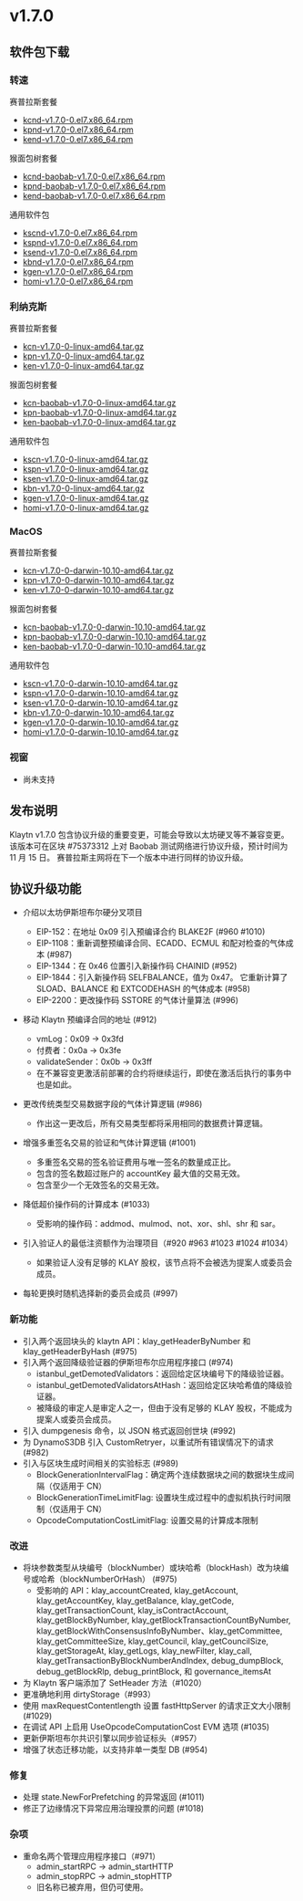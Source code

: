 # v1.7.0

## 软件包下载

### 转速<a id="rpm"></a>

赛普拉斯套餐

- [kcnd-v1.7.0-0.el7.x86_64.rpm](https://packages.klaytn.net/klaytn/v1.7.0/kcnd-v1.7.0-0.el7.x86_64.rpm)
- [kpnd-v1.7.0-0.el7.x86_64.rpm](https://packages.klaytn.net/klaytn/v1.7.0/kpnd-v1.7.0-0.el7.x86_64.rpm)
- [kend-v1.7.0-0.el7.x86_64.rpm](https://packages.klaytn.net/klaytn/v1.7.0/kend-v1.7.0-0.el7.x86_64.rpm)

猴面包树套餐

- [kcnd-baobab-v1.7.0-0.el7.x86_64.rpm](https://packages.klaytn.net/klaytn/v1.7.0/kcnd-baobab-v1.7.0-0.el7.x86_64.rpm)
- [kpnd-baobab-v1.7.0-0.el7.x86_64.rpm](https://packages.klaytn.net/klaytn/v1.7.0/kpnd-baobab-v1.7.0-0.el7.x86_64.rpm)
- [kend-baobab-v1.7.0-0.el7.x86_64.rpm](https://packages.klaytn.net/klaytn/v1.7.0/kend-baobab-v1.7.0-0.el7.x86_64.rpm)

通用软件包

- [kscnd-v1.7.0-0.el7.x86_64.rpm](https://packages.klaytn.net/klaytn/v1.7.0/kscnd-v1.7.0-0.el7.x86_64.rpm)
- [kspnd-v1.7.0-0.el7.x86_64.rpm](https://packages.klaytn.net/klaytn/v1.7.0/kspnd-v1.7.0-0.el7.x86_64.rpm)
- [ksend-v1.7.0-0.el7.x86_64.rpm](https://packages.klaytn.net/klaytn/v1.7.0/ksend-v1.7.0-0.el7.x86_64.rpm)
- [kbnd-v1.7.0-0.el7.x86_64.rpm](https://packages.klaytn.net/klaytn/v1.7.0/kbnd-v1.7.0-0.el7.x86_64.rpm)
- [kgen-v1.7.0-0.el7.x86_64.rpm](https://packages.klaytn.net/klaytn/v1.7.0/kgen-v1.7.0-0.el7.x86_64.rpm)
- [homi-v1.7.0-0.el7.x86_64.rpm](https://packages.klaytn.net/klaytn/v1.7.0/homi-v1.7.0-0.el7.x86_64.rpm)

### 利纳克斯<a id="linux"></a>

赛普拉斯套餐

- [kcn-v1.7.0-0-linux-amd64.tar.gz](https://packages.klaytn.net/klaytn/v1.7.0/kcn-v1.7.0-0-linux-amd64.tar.gz)
- [kpn-v1.7.0-0-linux-amd64.tar.gz](https://packages.klaytn.net/klaytn/v1.7.0/kpn-v1.7.0-0-linux-amd64.tar.gz)
- [ken-v1.7.0-0-linux-amd64.tar.gz](https://packages.klaytn.net/klaytn/v1.7.0/ken-v1.7.0-0-linux-amd64.tar.gz)

猴面包树套餐

- [kcn-baobab-v1.7.0-0-linux-amd64.tar.gz](https://packages.klaytn.net/klaytn/v1.7.0/kcn-baobab-v1.7.0-0-linux-amd64.tar.gz)
- [kpn-baobab-v1.7.0-0-linux-amd64.tar.gz](https://packages.klaytn.net/klaytn/v1.7.0/kpn-baobab-v1.7.0-0-linux-amd64.tar.gz)
- [ken-baobab-v1.7.0-0-linux-amd64.tar.gz](https://packages.klaytn.net/klaytn/v1.7.0/ken-baobab-v1.7.0-0-linux-amd64.tar.gz)

通用软件包

- [kscn-v1.7.0-0-linux-amd64.tar.gz](https://packages.klaytn.net/klaytn/v1.7.0/kscn-v1.7.0-0-linux-amd64.tar.gz)
- [kspn-v1.7.0-0-linux-amd64.tar.gz](https://packages.klaytn.net/klaytn/v1.7.0/kspn-v1.7.0-0-linux-amd64.tar.gz)
- [ksen-v1.7.0-0-linux-amd64.tar.gz](https://packages.klaytn.net/klaytn/v1.7.0/ksen-v1.7.0-0-linux-amd64.tar.gz)
- [kbn-v1.7.0-0-linux-amd64.tar.gz](https://packages.klaytn.net/klaytn/v1.7.0/kbn-v1.7.0-0-linux-amd64.tar.gz)
- [kgen-v1.7.0-0-linux-amd64.tar.gz](https://packages.klaytn.net/klaytn/v1.7.0/kgen-v1.7.0-0-linux-amd64.tar.gz)
- [homi-v1.7.0-0-linux-amd64.tar.gz](https://packages.klaytn.net/klaytn/v1.7.0/homi-v1.7.0-0-linux-amd64.tar.gz)

### MacOS<a id="macos"></a>

赛普拉斯套餐

- [kcn-v1.7.0-0-darwin-10.10-amd64.tar.gz](https://packages.klaytn.net/klaytn/v1.7.0/kcn-v1.7.0-0-darwin-10.10-amd64.tar.gz)
- [kpn-v1.7.0-0-darwin-10.10-amd64.tar.gz](https://packages.klaytn.net/klaytn/v1.7.0/kpn-v1.7.0-0-darwin-10.10-amd64.tar.gz)
- [ken-v1.7.0-0-darwin-10.10-amd64.tar.gz](https://packages.klaytn.net/klaytn/v1.7.0/ken-v1.7.0-0-darwin-10.10-amd64.tar.gz)

猴面包树套餐

- [kcn-baobab-v1.7.0-0-darwin-10.10-amd64.tar.gz](https://packages.klaytn.net/klaytn/v1.7.0/kcn-baobab-v1.7.0-0-darwin-10.10-amd64.tar.gz)
- [kpn-baobab-v1.7.0-0-darwin-10.10-amd64.tar.gz](https://packages.klaytn.net/klaytn/v1.7.0/kpn-baobab-v1.7.0-0-darwin-10.10-amd64.tar.gz)
- [ken-baobab-v1.7.0-0-darwin-10.10-amd64.tar.gz](https://packages.klaytn.net/klaytn/v1.7.0/ken-baobab-v1.7.0-0-darwin-10.10-amd64.tar.gz)

通用软件包

- [kscn-v1.7.0-0-darwin-10.10-amd64.tar.gz](https://packages.klaytn.net/klaytn/v1.7.0/kscn-v1.7.0-0-darwin-10.10-amd64.tar.gz)
- [kspn-v1.7.0-0-darwin-10.10-amd64.tar.gz](https://packages.klaytn.net/klaytn/v1.7.0/kspn-v1.7.0-0-darwin-10.10-amd64.tar.gz)
- [ksen-v1.7.0-0-darwin-10.10-amd64.tar.gz](https://packages.klaytn.net/klaytn/v1.7.0/ksen-v1.7.0-0-darwin-10.10-amd64.tar.gz)
- [kbn-v1.7.0-0-darwin-10.10-amd64.tar.gz](https://packages.klaytn.net/klaytn/v1.7.0/kbn-v1.7.0-0-darwin-10.10-amd64.tar.gz)
- [kgen-v1.7.0-0-darwin-10.10-amd64.tar.gz](https://packages.klaytn.net/klaytn/v1.7.0/kgen-v1.7.0-0-darwin-10.10-amd64.tar.gz)
- [homi-v1.7.0-0-darwin-10.10-amd64.tar.gz](https://packages.klaytn.net/klaytn/v1.7.0/homi-v1.7.0-0-darwin-10.10-amd64.tar.gz)

### 视窗<a id="windows"></a>

- 尚未支持

## 发布说明

Klaytn v1.7.0 包含协议升级的重要变更，可能会导致以太坊硬叉等不兼容变更。
该版本可在区块 #75373312 上对 Baobab 测试网络进行协议升级，预计时间为 11 月 15 日。 赛普拉斯主网将在下一个版本中进行同样的协议升级。

## 协议升级功能

- 介绍以太坊伊斯坦布尔硬分叉项目
  - EIP-152：在地址 0x09 引入预编译合约 BLAKE2F (#960 #1010)
  - EIP-1108：重新调整预编译合同、ECADD、ECMUL 和配对检查的气体成本 (#987)
  - EIP-1344：在 0x46 位置引入新操作码 CHAINID (#952)
  - EIP-1844：引入新操作码 SELFBALANCE，值为 0x47。 它重新计算了 SLOAD、BALANCE 和 EXTCODEHASH 的气体成本 (#958)
  - EIP-2200：更改操作码 SSTORE 的气体计量算法 (#996)

- 移动 Klaytn 预编译合同的地址 (#912)
  - vmLog：0x09 → 0x3fd
  - 付费者：0x0a → 0x3fe
  - validateSender：0x0b → 0x3ff
  - 在不兼容变更激活前部署的合约将继续运行，即使在激活后执行的事务中也是如此。

- 更改传统类型交易数据字段的气体计算逻辑 (#986)
  - 作出这一更改后，所有交易类型都将采用相同的数据费计算逻辑。

- 增强多重签名交易的验证和气体计算逻辑 (#1001)
  - 多重签名交易的签名验证费用与唯一签名的数量成正比。
  - 包含的签名数超过账户的 accountKey 最大值的交易无效。
  - 包含至少一个无效签名的交易无效。

- 降低超价操作码的计算成本 (#1033)
  - 受影响的操作码：addmod、mulmod、not、xor、shl、shr 和 sar。

- 引入验证人的最低注资额作为治理项目（#920 #963 #1023 #1024 #1034）
  - 如果验证人没有足够的 KLAY 股权，该节点将不会被选为提案人或委员会成员。

- 每轮更换时随机选择新的委员会成员 (#997)

### 新功能

- 引入两个返回块头的 klaytn API：klay_getHeaderByNumber 和 klay_getHeaderByHash (#975)
- 引入两个返回降级验证器的伊斯坦布尔应用程序接口 (#974)
  - istanbul_getDemotedValidators：返回给定区块编号下的降级验证器。
  - istanbul_getDemotedValidatorsAtHash：返回给定区块哈希值的降级验证器。
  - 被降级的审定人是审定人之一，但由于没有足够的 KLAY 股权，不能成为提案人或委员会成员。
- 引入 dumpgenesis 命令，以 JSON 格式返回创世块 (#992)
- 为 DynamoS3DB 引入 CustomRetryer，以重试所有错误情况下的请求 (#982)
- 引入与区块生成时间相关的实验标志 (#989)
  - BlockGenerationIntervalFlag：确定两个连续数据块之间的数据块生成间隔（仅适用于 CN）
  - BlockGenerationTimeLimitFlag: 设置块生成过程中的虚拟机执行时间限制（仅适用于 CN）
  - OpcodeComputationCostLimitFlag: 设置交易的计算成本限制

### 改进

- 将块参数类型从块编号（blockNumber）或块哈希（blockHash）改为块编号或哈希（blockNumberOrHash） (#975)
  - 受影响的 API：klay_accountCreated, klay_getAccount, klay_getAccountKey, klay_getBalance, klay_getCode, klay_getTransactionCount, klay_isContractAccount, klay_getBlockByNumber, klay_getBlockTransactionCountByNumber, klay_getBlockWithConsensusInfoByNumber、klay_getCommittee, klay_getCommitteeSize, klay_getCouncil, klay_getCouncilSize, klay_getStorageAt, klay_getLogs, klay_newFilter, klay_call, klay_getTransactionByBlockNumberAndIndex, debug_dumpBlock, debug_getBlockRlp, debug_printBlock, 和 governance_itemsAt
- 为 Klaytn 客户端添加了 SetHeader 方法（#1020）
- 更准确地利用 dirtyStorage（#993）
- 使用 maxRequestContentlength 设置 fastHttpServer 的请求正文大小限制 (#1029)
- 在调试 API 上启用 UseOpcodeComputationCost EVM 选项 (#1035)
- 更新伊斯坦布尔共识引擎以同步验证标头（#957）
- 增强了状态迁移功能，以支持非单一类型 DB (#954)

### 修复

- 处理 state.NewForPrefetching 的异常返回 (#1011)
- 修正了边缘情况下异常应用治理投票的问题 (#1018)

### 杂项

- 重命名两个管理应用程序接口（#971）
  - admin_startRPC → admin_startHTTP
  - admin_stopRPC → admin_stopHTTP
  - 旧名称已被弃用，但仍可使用。
